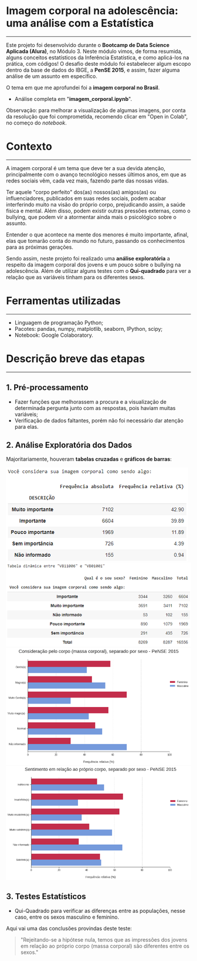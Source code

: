 # Imagem corporal na adolescência: uma análise com a Estatística
---
Este projeto foi desenvolvido durante o **Bootcamp de Data Science Aplicada (Alura)**, no Módulo 3. Neste módulo vimos, de forma resumida, alguns conceitos estatísticos da Inferência Estatística, e como aplicá-los na prática, com códigos! O desafio deste módulo foi estabelecer algum escopo dentro da base de dados do IBGE, a **PenSE 2015**, e assim, fazer alguma análise de um assunto em específico.

O tema em que me aprofundei foi a **imagem corporal no Brasil**.

- Análise completa em "**imagem_corporal.ipynb**".

Observação: para melhorar a visualização de algumas imagens, por conta da resolução que foi comprometida, recomendo clicar em "Open in Colab", no começo do *notebook*.
# Contexto
---
A imagem corporal é um tema que deve ter a sua devida atenção, principalmente com o avanço tecnológico nesses últimos anos, em que as redes sociais vêm, cada vez mais, fazendo parte das nossas vidas.

Ter aquele "corpo perfeito" dos(as) nossos(as) amigos(as) ou influenciadores, publicados em suas redes sociais, podem acabar interferindo muito na visão do próprio corpo, prejudicando assim, a saúde física e mental. Além disso, podem existir outras pressões externas, como o bullying, que podem vir a atormentar ainda mais o psicológico sobre o assunto.

Entender o que acontece na mente dos menores é muito importante, afinal, elas que tomarão conta do mundo no futuro, passando os conhecimentos para as próximas gerações.

Sendo assim, neste projeto foi realizado uma **análise exploratória** a respeito da imagem corporal dos jovens e um pouco sobre o bullying na adolescência. Além de utilizar alguns testes com o **Qui-quadrado** para ver a relação que as variáveis tinham para os diferentes sexos.

# Ferramentas utilizadas
---
- Linguagem de programação Python;
- Pacotes: pandas, numpy, matplotlib, seaborn, IPython, scipy;
- Notebook: Google Colaboratory.

# Descrição breve das etapas
---
## 1. Pré-processamento
- Fazer funções que melhorassem a procura e a visualização de determinada pergunta junto com as respostas, pois haviam muitas variáveis;
- Verificação de dados faltantes, porém não foi necessário dar atenção para elas.

## 2. Análise Exploratória dos Dados
Majoritariamente, houveram **tabelas cruzadas** e **gráficos de barras**:

![](https://github.com/Emersonmiady/imagem-corporal-ds/blob/main/img/corp_impression.png?raw=true)
![](https://github.com/Emersonmiady/imagem-corporal-ds/blob/main/img/sex_corp_impression.png?raw=true)
![](https://github.com/Emersonmiady/imagem-corporal-ds/blob/main/img/corp_consideration.png?raw=true)
![](https://github.com/Emersonmiady/imagem-corporal-ds/blob/main/img/corp_sentiment.png?raw=true)

## 3. Testes Estatísticos
- Qui-Quadrado para verificar as diferenças entre as populações, nesse caso, entre os sexos masculino e feminino.
 
Aqui vai uma das conclusões provindas deste teste:
> "Rejeitando-se a hipótese nula, temos que as impressões dos jovens em relação ao próprio corpo (massa corporal) são diferentes entre os sexos."
